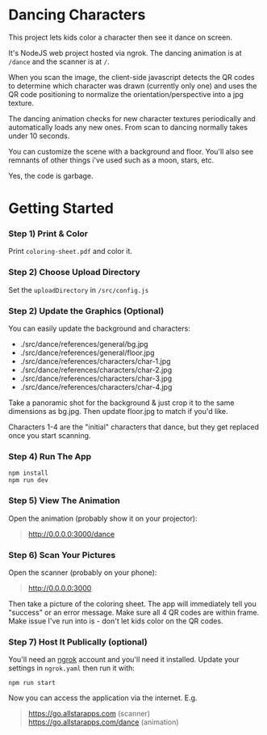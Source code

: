 
# Dancing Characters

This project lets kids color a character then see it dance on screen.

It's NodeJS web project hosted via ngrok. The dancing animation is at `/dance` and the scanner is at `/`.

When you scan the image, the client-side javascript detects the QR codes to determine which character was drawn (currently only one) and uses the QR code positioning to normalize the orientation/perspective into a jpg texture.

The dancing animation checks for new character textures periodically and automatically loads any new ones. From scan to dancing normally takes under 10 seconds.

You can customize the scene with a background and floor. You'll also see
remnants of other things i've used such as a moon, stars, etc.

Yes, the code is garbage.


# Getting Started

### Step 1) Print & Color

Print `coloring-sheet.pdf` and color it.

### Step 2) Choose Upload Directory

Set the `uploadDirectory` in `/src/config.js`

### Step 2) Update the Graphics (Optional)

You can easily update the background and characters:

 - ./src/dance/references/general/bg.jpg
 - ./src/dance/references/general/floor.jpg
 - ./src/dance/references/characters/char-1.jpg
 - ./src/dance/references/characters/char-2.jpg
 - ./src/dance/references/characters/char-3.jpg
 - ./src/dance/references/characters/char-4.jpg

Take a panoramic shot for the background & just crop it to the same dimensions as bg.jpg. Then update floor.jpg to match if you'd like.

Characters 1-4 are the "initial" characters that dance, but they get
replaced once you start scanning.

### Step 4) Run The App

```
npm install
npm run dev
```

### Step 5) View The Animation

Open the animation (probably show it on your projector):

> http://0.0.0.0:3000/dance

### Step 6) Scan Your Pictures

Open the scanner (probably on your phone):

> http://0.0.0.0:3000

Then take a picture of the coloring sheet. The app will immediately tell you "success" or an error message. Make sure all 4 QR codes are within frame. Make issue I've run into is - don't let kids color on the QR codes.

### Step 7) Host It Publically (optional)

You'll need an [ngrok](https://ngrok.com/) account and you'll need it installed. Update your settings in `ngrok.yaml` then run it with:

```
npm run start
```

Now you can access the application via the internet. E.g.

> https://go.allstarapps.com (scanner)
> https://go.allstarapps.com/dance (animation)


